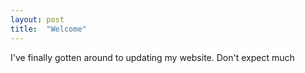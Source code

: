 ```yaml
---
layout: post
title:  "Welcome"
---
```

I've finally gotten around to updating my website. Don't expect much
